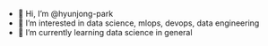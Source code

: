 - 👋 Hi, I’m @hyunjong-park
- 👀 I’m interested in data science, mlops, devops, data engineering
- 🌱 I’m currently learning data science in general

<!---
hyunjong-park/hyunjong-park is a ✨ special ✨ repository because its `README.md` (this file) appears on your GitHub profile.
You can click the Preview link to take a look at your changes.
--->
